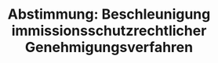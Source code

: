 ---
abstimmung:
  abstimmung: 2
  bundestagssitzung: 172
  datum: 6. Juni 2024
  legislaturperiode: 20
categories:
- Todo
data:
- title: Abstimmungsergebnis 20240606_2.pdf
  url: /res/2025-btw/abstimmungsergebnisse/20240606_2.pdf
- title: Abstimmungsergebnis 20240606_2_xls.xlsx
  url: /res/2025-btw/abstimmungsergebnisse/20240606_2_xls.xlsx
- title: Abstimmungsergebnis 20240606_2_xls.csv
  url: /res/2025-btw/abstimmungsergebnisse_csv/20240606_2_xls.csv
documents:
- local: /res/2025-btw/drucksachen/2007502.pdf
  summary: '### Gesetzentwurf der Bundesregierung: Verbesserung des Klimaschutzes
    im Immissionsschutz


    Dieser Gesetzentwurf der Bundesregierung zielt auf die Verbesserung des Klimaschutzes
    im Immissionsschutz, die Beschleunigung von Genehmigungsverfahren und die Umsetzung
    von EU-Recht ab.  Er soll zur Erreichung der Klimaziele beitragen und den Ausbau
    erneuerbarer Energien beschleunigen.


    **Kernpunkte und Ziele:**


    * Klima als Schutzgut im Bundes-Immissionsschutzgesetz verankern

    * Beschleunigung immissionsschutzrechtlicher Genehmigungsverfahren

    * Umsetzung der Industrieemissionsrichtlinie und der Umgebungslärmrichtlinie

    * Vereinfachung von Verfahren

    * Anpassung von Verfahrensregelungen'
  title: Drucksache 20/7502
  url: https://dserver.bundestag.de/btd/20/075/2007502.pdf
- local: /res/2025-btw/drucksachen/2011657.pdf
  summary: '### Beschlussempfehlung und Bericht des Ausschusses für Umwelt, Naturschutz,
    nukleare Sicherheit und Verbraucherschutz


    Der Ausschuss empfiehlt die Annahme des geänderten Gesetzentwurfs der Bundesregierung
    zur Verbesserung des Klimaschutzes im Immissionsschutz, zur Beschleunigung immissionsschutzrechtlicher
    Genehmigungsverfahren und zur Umsetzung von EU-Recht.


    **Kernpunkte und Ziele:**


    * Verbesserung des Klimaschutzes im Immissionsschutz

    * Beschleunigung von Genehmigungsverfahren

    * Umsetzung von EU-Recht

    * Modernisierung des Repowering von Anlagen zur Erzeugung von Strom aus erneuerbaren
    Energien

    * Optimierung von Genehmigungsverfahren'
  title: Drucksache 20/11657
  url: https://dserver.bundestag.de/btd/20/116/2011657.pdf
ergebnis:
  AfD:
    enthaltung: 0
    gesamt: 77
    ja: 0
    nein: 65
    nichtabgegeben: 12
    ungueltig: 0
  BSW:
    enthaltung: 9
    gesamt: 10
    ja: 0
    nein: 0
    nichtabgegeben: 1
    ungueltig: 0
  Bündnis 90/Die Grünen:
    enthaltung: 0
    gesamt: 115
    ja: 104
    nein: 0
    nichtabgegeben: 11
    ungueltig: 0
  CDU/CSU:
    enthaltung: 0
    gesamt: 194
    ja: 0
    nein: 164
    nichtabgegeben: 30
    ungueltig: 0
  Die Linke:
    enthaltung: 0
    gesamt: 28
    ja: 0
    nein: 23
    nichtabgegeben: 5
    ungueltig: 0
  FDP:
    enthaltung: 0
    gesamt: 91
    ja: 82
    nein: 0
    nichtabgegeben: 9
    ungueltig: 0
  Fraktionslos:
    enthaltung: 0
    gesamt: 7
    ja: 1
    nein: 5
    nichtabgegeben: 1
    ungueltig: 0
  SPD:
    enthaltung: 0
    gesamt: 206
    ja: 190
    nein: 0
    nichtabgegeben: 16
    ungueltig: 0
layout: abstimmung
links:
- title: Link zu bundestag.de
  url: https://www.bundestag.de/parlament/plenum/abstimmung/abstimmung?id=918
preview: 'Deutscher Bundestag


  172. Sitzung des Deutschen Bundestages

  am Donnerstag, 6. Juni 2024


  Endgültiges Ergebnis der Namentlichen Abstimmung Nr. 2


  Gesetzentwurf der Bundesregierung

  Entwurf eines Gesetzes zur Verbesserung des Klimaschutzes beim Immissionsschutz,
  zur

  Beschleunigung immissionsschutzrechtlicher Genehmigungsverfahren und zur Umsetzung

  von EU-Recht

  Drs. 20/7502 und 20/11657'
tags:
- Todo
title: 'Abstimmung: Beschleunigung immissionsschutzrechtlicher Genehmigungsverfahren'
---